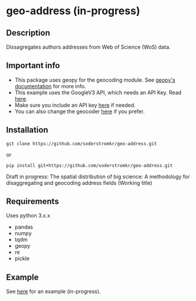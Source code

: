 # geo-address (in-progress)
## Description
Dissagregates authors addresses from Web of Science (WoS) data.
## Important info
- This package uses geopy for the geocoding module. See [geopy's documentation](https://geopy.readthedocs.io/en/stable/) for more info. 
- This example uses the GoogleV3 API, which needs an API Key. Read [here](https://developers.google.com/maps/documentation/geocoding/). 
- Make sure you include an API key [here](geo_address/API_key.txt) if needed.
- You can also change the geocoder [here](geo_address/processing.py) if you prefer.
## Installation
```
git clone https://github.com/soderstromkr/geo-address.git
```
or
```
pip install git+https://github.com/soderstromkr/geo-address.git
```
Draft in progress: The spatial distribution of big science: A methodology for disaggregating and geocoding address fields (Working title)
## Requirements
Uses python 3.x.x
- pandas
- numpy
- tqdm
- geopy
- re
- pickle
## Example
See [here](example.ipynb) for an example (in-progress).

